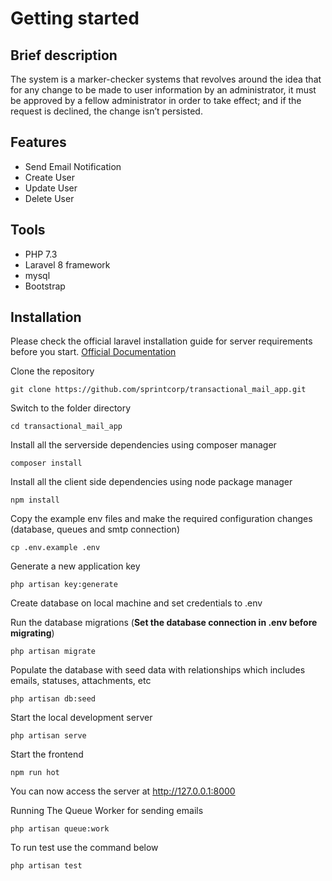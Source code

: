 # Getting started

## Brief description

The system is a marker-checker systems that revolves around the idea that for any change to be made to user
information by an administrator, it must be approved by a fellow administrator in order to take
effect; and if the request is declined, the change isn’t persisted.

## Features
- Send Email Notification
- Create User
- Update User
- Delete User

## Tools
- PHP 7.3
- Laravel 8 framework
- mysql
- Bootstrap


## Installation

Please check the official laravel installation guide for server requirements before you start.
[Official Documentation](https://laravel.com/docs/8.x/installation)


Clone the repository

    git clone https://github.com/sprintcorp/transactional_mail_app.git

Switch to the folder directory

    cd transactional_mail_app

Install all the serverside dependencies using composer manager

    composer install

Install all the client side dependencies using node package manager

    npm install

Copy the example env files and make the required configuration changes (database, queues and smtp connection)

    cp .env.example .env


Generate a new application key

    php artisan key:generate

Create database on local machine and set credentials to .env

Run the database migrations (**Set the database connection in .env before migrating**)

    php artisan migrate

Populate the database with seed data with relationships which includes emails, statuses, attachments, etc

    php artisan db:seed

Start the local development server

    php artisan serve

Start the frontend

    npm run hot

You can now access the server at http://127.0.0.1:8000

Running The Queue Worker for sending emails

    php artisan queue:work

To run test use the command below

    php artisan test



